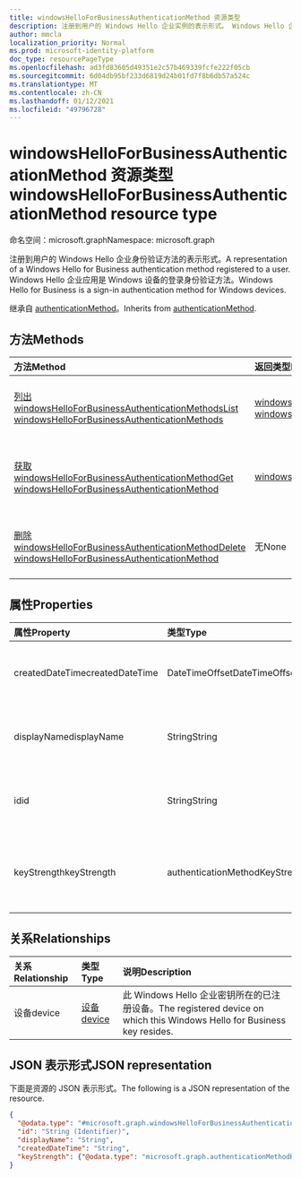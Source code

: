 ```yaml
---
title: windowsHelloForBusinessAuthenticationMethod 资源类型
description: 注册到用户的 Windows Hello 企业实例的表示形式。 Windows Hello 企业应用是一种登录身份验证方法。
author: mmcla
localization_priority: Normal
ms.prod: microsoft-identity-platform
doc_type: resourcePageType
ms.openlocfilehash: ad3fd83605d49351e2c57b469339fcfe222f05cb
ms.sourcegitcommit: 6d04db95bf233d6819d24b01fd7f8b6db57a524c
ms.translationtype: MT
ms.contentlocale: zh-CN
ms.lasthandoff: 01/12/2021
ms.locfileid: "49796728"
---
```

# <a name="windowshelloforbusinessauthenticationmethod-resource-type"></a><span data-ttu-id="3b183-104">windowsHelloForBusinessAuthenticationMethod 资源类型</span><span class="sxs-lookup"><span data-stu-id="3b183-104">windowsHelloForBusinessAuthenticationMethod resource type</span></span>

<span data-ttu-id="3b183-105">命名空间：microsoft.graph</span><span class="sxs-lookup"><span data-stu-id="3b183-105">Namespace: microsoft.graph</span></span>

<span data-ttu-id="3b183-106">注册到用户的 Windows Hello 企业身份验证方法的表示形式。</span><span class="sxs-lookup"><span data-stu-id="3b183-106">A representation of a Windows Hello for Business authentication method registered to a user.</span></span> <span data-ttu-id="3b183-107">Windows Hello 企业应用是 Windows 设备的登录身份验证方法。</span><span class="sxs-lookup"><span data-stu-id="3b183-107">Windows Hello for Business is a sign-in authentication method for Windows devices.</span></span>

<span data-ttu-id="3b183-108">继承自 [authenticationMethod](../resources/authenticationmethod.md)。</span><span class="sxs-lookup"><span data-stu-id="3b183-108">Inherits from [authenticationMethod](../resources/authenticationmethod.md).</span></span>

## <a name="methods"></a><span data-ttu-id="3b183-109">方法</span><span class="sxs-lookup"><span data-stu-id="3b183-109">Methods</span></span>
|<span data-ttu-id="3b183-110">方法</span><span class="sxs-lookup"><span data-stu-id="3b183-110">Method</span></span>|<span data-ttu-id="3b183-111">返回类型</span><span class="sxs-lookup"><span data-stu-id="3b183-111">Return type</span></span>|<span data-ttu-id="3b183-112">说明</span><span class="sxs-lookup"><span data-stu-id="3b183-112">Description</span></span>|
|:---|:---|:---|
|[<span data-ttu-id="3b183-113">列出 windowsHelloForBusinessAuthenticationMethods</span><span class="sxs-lookup"><span data-stu-id="3b183-113">List windowsHelloForBusinessAuthenticationMethods</span></span>](../api/windowshelloforbusinessauthenticationmethod-list.md)|<span data-ttu-id="3b183-114">[windowsHelloForBusinessAuthenticationMethod](../resources/windowshelloforbusinessauthenticationmethod.md) 集合</span><span class="sxs-lookup"><span data-stu-id="3b183-114">[windowsHelloForBusinessAuthenticationMethod](../resources/windowshelloforbusinessauthenticationmethod.md) collection</span></span>|<span data-ttu-id="3b183-115">获取 [windowsHelloForBusinessAuthenticationMethod](../resources/windowshelloforbusinessauthenticationmethod.md) 对象及其属性的列表。</span><span class="sxs-lookup"><span data-stu-id="3b183-115">Get a list of the [windowsHelloForBusinessAuthenticationMethod](../resources/windowshelloforbusinessauthenticationmethod.md) objects and their properties.</span></span>|
|[<span data-ttu-id="3b183-116">获取 windowsHelloForBusinessAuthenticationMethod</span><span class="sxs-lookup"><span data-stu-id="3b183-116">Get windowsHelloForBusinessAuthenticationMethod</span></span>](../api/windowshelloforbusinessauthenticationmethod-get.md)|[<span data-ttu-id="3b183-117">windowsHelloForBusinessAuthenticationMethod</span><span class="sxs-lookup"><span data-stu-id="3b183-117">windowsHelloForBusinessAuthenticationMethod</span></span>](../resources/windowshelloforbusinessauthenticationmethod.md)|<span data-ttu-id="3b183-118">读取 [windowsHelloForBusinessAuthenticationMethod 对象的属性和](../resources/windowshelloforbusinessauthenticationmethod.md) 关系。</span><span class="sxs-lookup"><span data-stu-id="3b183-118">Read the properties and relationships of a [windowsHelloForBusinessAuthenticationMethod](../resources/windowshelloforbusinessauthenticationmethod.md) object.</span></span>|
|[<span data-ttu-id="3b183-119">删除 windowsHelloForBusinessAuthenticationMethod</span><span class="sxs-lookup"><span data-stu-id="3b183-119">Delete windowsHelloForBusinessAuthenticationMethod</span></span>](../api/windowshelloforbusinessauthenticationmethod-delete.md)|<span data-ttu-id="3b183-120">无</span><span class="sxs-lookup"><span data-stu-id="3b183-120">None</span></span>|<span data-ttu-id="3b183-121">删除 [windowsHelloForBusinessAuthenticationMethod](../resources/windowshelloforbusinessauthenticationmethod.md) 对象。</span><span class="sxs-lookup"><span data-stu-id="3b183-121">Deletes a [windowsHelloForBusinessAuthenticationMethod](../resources/windowshelloforbusinessauthenticationmethod.md) object.</span></span>|

## <a name="properties"></a><span data-ttu-id="3b183-122">属性</span><span class="sxs-lookup"><span data-stu-id="3b183-122">Properties</span></span>
|<span data-ttu-id="3b183-123">属性</span><span class="sxs-lookup"><span data-stu-id="3b183-123">Property</span></span>|<span data-ttu-id="3b183-124">类型</span><span class="sxs-lookup"><span data-stu-id="3b183-124">Type</span></span>|<span data-ttu-id="3b183-125">说明</span><span class="sxs-lookup"><span data-stu-id="3b183-125">Description</span></span>|
|:---|:---|:---|
|<span data-ttu-id="3b183-126">createdDateTime</span><span class="sxs-lookup"><span data-stu-id="3b183-126">createdDateTime</span></span>|<span data-ttu-id="3b183-127">DateTimeOffset</span><span class="sxs-lookup"><span data-stu-id="3b183-127">DateTimeOffset</span></span>|<span data-ttu-id="3b183-128">注册此 Windows Hello 企业密钥的日期和时间。</span><span class="sxs-lookup"><span data-stu-id="3b183-128">The date and time that this Windows Hello for Business key was registered.</span></span>|
|<span data-ttu-id="3b183-129">displayName</span><span class="sxs-lookup"><span data-stu-id="3b183-129">displayName</span></span>|<span data-ttu-id="3b183-130">String</span><span class="sxs-lookup"><span data-stu-id="3b183-130">String</span></span>|<span data-ttu-id="3b183-131">注册 Windows Hello 企业应用的设备的名称</span><span class="sxs-lookup"><span data-stu-id="3b183-131">The name of the device on which Windows Hello for Business is registered</span></span>|
|<span data-ttu-id="3b183-132">id</span><span class="sxs-lookup"><span data-stu-id="3b183-132">id</span></span>|<span data-ttu-id="3b183-133">String</span><span class="sxs-lookup"><span data-stu-id="3b183-133">String</span></span>|<span data-ttu-id="3b183-134">此身份验证方法的唯一标识符。</span><span class="sxs-lookup"><span data-stu-id="3b183-134">A unique identifier for this authentication method.</span></span> <span data-ttu-id="3b183-135">继承自 [authenticationMethod](../resources/authenticationmethod.md)</span><span class="sxs-lookup"><span data-stu-id="3b183-135">Inherited from [authenticationMethod](../resources/authenticationmethod.md)</span></span>|
|<span data-ttu-id="3b183-136">keyStrength</span><span class="sxs-lookup"><span data-stu-id="3b183-136">keyStrength</span></span>|<span data-ttu-id="3b183-137">authenticationMethodKeyStrength</span><span class="sxs-lookup"><span data-stu-id="3b183-137">authenticationMethodKeyStrength</span></span>|<span data-ttu-id="3b183-138">此 Windows Hello 企业密钥的关键强度。</span><span class="sxs-lookup"><span data-stu-id="3b183-138">Key strength of this Windows Hello for Business key.</span></span> <span data-ttu-id="3b183-139">可取值为：`normal`、`weak`、`unknown`。</span><span class="sxs-lookup"><span data-stu-id="3b183-139">Possible values are: `normal`, `weak`, `unknown`.</span></span>|

## <a name="relationships"></a><span data-ttu-id="3b183-140">关系</span><span class="sxs-lookup"><span data-stu-id="3b183-140">Relationships</span></span>
|<span data-ttu-id="3b183-141">关系</span><span class="sxs-lookup"><span data-stu-id="3b183-141">Relationship</span></span>|<span data-ttu-id="3b183-142">类型</span><span class="sxs-lookup"><span data-stu-id="3b183-142">Type</span></span>|<span data-ttu-id="3b183-143">说明</span><span class="sxs-lookup"><span data-stu-id="3b183-143">Description</span></span>|
|:---|:---|:---|
|<span data-ttu-id="3b183-144">设备</span><span class="sxs-lookup"><span data-stu-id="3b183-144">device</span></span>|[<span data-ttu-id="3b183-145">设备</span><span class="sxs-lookup"><span data-stu-id="3b183-145">device</span></span>](../resources/device.md)|<span data-ttu-id="3b183-146">此 Windows Hello 企业密钥所在的已注册设备。</span><span class="sxs-lookup"><span data-stu-id="3b183-146">The registered device on which this Windows Hello for Business key resides.</span></span>|

## <a name="json-representation"></a><span data-ttu-id="3b183-147">JSON 表示形式</span><span class="sxs-lookup"><span data-stu-id="3b183-147">JSON representation</span></span>
<span data-ttu-id="3b183-148">下面是资源的 JSON 表示形式。</span><span class="sxs-lookup"><span data-stu-id="3b183-148">The following is a JSON representation of the resource.</span></span>
<!-- {
  "blockType": "resource",
  "keyProperty": "id",
  "@odata.type": "microsoft.graph.windowsHelloForBusinessAuthenticationMethod",
  "baseType": "microsoft.graph.authenticationMethod",
  "openType": false
}
-->
``` json
{
  "@odata.type": "#microsoft.graph.windowsHelloForBusinessAuthenticationMethod",
  "id": "String (Identifier)",
  "displayName": "String",
  "createdDateTime": "String",
  "keyStrength": {"@odata.type": "microsoft.graph.authenticationMethodKeyStrength"}
}
```
